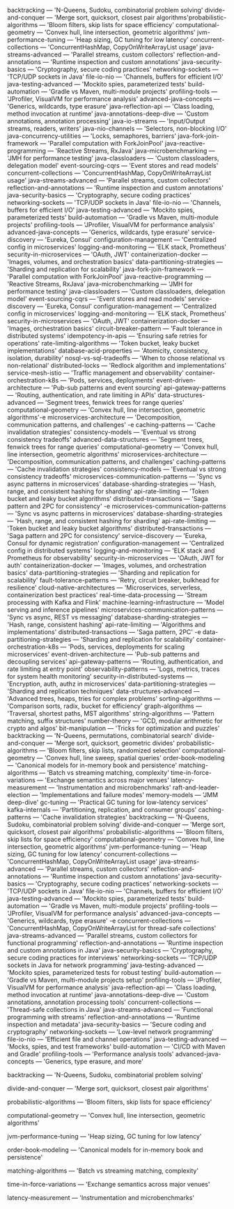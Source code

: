 

backtracking — 'N-Queens, Sudoku, combinatorial problem solving'
divide-and-conquer — 'Merge sort, quicksort, closest pair algorithms'probabilistic-algorithms — 'Bloom filters, skip lists for space efficiency'
computational-geometry — 'Convex hull, line intersection, geometric algorithms'
jvm-performance-tuning — 'Heap sizing, GC tuning for low latency'
concurrent-collections — 'ConcurrentHashMap, CopyOnWriteArrayList usage'
java-streams-advanced — 'Parallel streams, custom collectors'
reflection-and-annotations — 'Runtime inspection and custom annotations'
java-security-basics — 'Cryptography, secure coding practices'
networking-sockets — 'TCP/UDP sockets in Java'
file-io-nio — 'Channels, buffers for efficient I/O'
java-testing-advanced — 'Mockito spies, parameterized tests'
build-automation — 'Gradle vs Maven, multi-module projects'
profiling-tools — 'JProfiler, VisualVM for performance analysis'
advanced-java-concepts — 'Generics, wildcards, type erasure'
java-reflection-api — 'Class loading, method invocation at runtime'
java-annotations-deep-dive — 'Custom annotations, annotation processing'
java-io-streams — 'Input/Output streams, readers, writers'
java-nio-channels — 'Selectors, non-blocking I/O'
java-concurrency-utilities — 'Locks, semaphores, barriers'
java-fork-join-framework — 'Parallel computation with ForkJoinPool'
java-reactive-programming — 'Reactive Streams, RxJava'
java-microbenchmarking — 'JMH for performance testing'
java-classloaders — 'Custom classloaders, delegation model'
event-sourcing-cqrs — 'Event stores and read models'
concurrent-collections — 'ConcurrentHashMap, CopyOnWriteArrayList usage'
java-streams-advanced — 'Parallel streams, custom collectors'
reflection-and-annotations — 'Runtime inspection and custom annotations'
java-security-basics — 'Cryptography, secure coding practices'
networking-sockets — 'TCP/UDP sockets in Java'
file-io-nio — 'Channels, buffers for efficient I/O'
java-testing-advanced — 'Mockito spies, parameterized tests'
build-automation — 'Gradle vs Maven, multi-module projects'
profiling-tools — 'JProfiler, VisualVM for performance analysis'
advanced-java-concepts — 'Generics, wildcards, type erasure'
service-discovery — 'Eureka, Consul'
configuration-management — 'Centralized config in microservices'
logging-and-monitoring — 'ELK stack, Prometheus'
security-in-microservices — 'OAuth, JWT'
containerization-docker — 'Images, volumes, and orchestration basics'
data-partitioning-strategies — 'Sharding and replication for scalability'
java-fork-join-framework — 'Parallel computation with ForkJoinPool'
java-reactive-programming — 'Reactive Streams, RxJava'
java-microbenchmarking — 'JMH for performance testing'
java-classloaders — 'Custom classloaders, delegation model'
event-sourcing-cqrs — 'Event stores and read models'
service-discovery — 'Eureka, Consul'
configuration-management — 'Centralized config in microservices'
logging-and-monitoring — 'ELK stack, Prometheus'
security-in-microservices — 'OAuth, JWT'
containerization-docker — 'Images, orchestration basics'
circuit-breaker-pattern — 'Fault tolerance in distributed systems'
idempotency-in-apis — 'Ensuring safe retries for operations'
rate-limiting-algorithms — 'Token bucket, leaky bucket implementations'
database-acid-properties — 'Atomicity, consistency, isolation, durability'
nosql-vs-sql-tradeoffs — 'When to choose relational vs non-relational'
distributed-locks — 'Redlock algorithm and implementations'
service-mesh-istio — 'Traffic management and observability'
container-orchestration-k8s — 'Pods, services, deployments'
event-driven-architecture — 'Pub-sub patterns and event sourcing'
api-gateway-patterns — 'Routing, authentication, and rate limiting in APIs'
data-structures-advanced — 'Segment trees, fenwick trees for range queries'
computational-geometry — 'Convex hull, line intersection, geometric algorithms'-e 
microservices-architecture — 'Decomposition, communication patterns, and challenges'
-e caching-patterns — 'Cache invalidation strategies'
consistency-models — 'Eventual vs strong consistency tradeoffs'
advanced-data-structures — 'Segment trees, fenwick trees for range queries'
computational-geometry — 'Convex hull, line intersection, geometric algorithms'
microservices-architecture — 'Decomposition, communication patterns, and challenges'
caching-patterns — 'Cache invalidation strategies'
consistency-models — 'Eventual vs strong consistency tradeoffs'
microservices-communication-patterns — 'Sync vs async patterns in microservices'
database-sharding-strategies — 'Hash, range, and consistent hashing for sharding'
api-rate-limiting — 'Token bucket and leaky bucket algorithms'
distributed-transactions — 'Saga pattern and 2PC for consistency'
-e 
microservices-communication-patterns — 'Sync vs async patterns in microservices'
database-sharding-strategies — 'Hash, range, and consistent hashing for sharding'
api-rate-limiting — 'Token bucket and leaky bucket algorithms'
distributed-transactions — 'Saga pattern and 2PC for consistency'
service-discovery — 'Eureka, Consul for dynamic registration'
configuration-management — 'Centralized config in distributed systems'
logging-and-monitoring — 'ELK stack and Prometheus for observability'
security-in-microservices — 'OAuth, JWT for auth'
containerization-docker — 'Images, volumes, and orchestration basics'
data-partitioning-strategies — 'Sharding and replication for scalability'
fault-tolerance-patterns — 'Retry, circuit breaker, bulkhead for resilience'
cloud-native-architectures — 'Microservices, serverless, containerization best practices'
real-time-data-processing — 'Stream processing with Kafka and Flink'
machine-learning-infrastructure — 'Model serving and inference pipelines'
microservices-communication-patterns — 'Sync vs async, REST vs messaging'
database-sharding-strategies — 'Hash, range, consistent hashing'
api-rate-limiting — 'Algorithms and implementations'
distributed-transactions — 'Saga pattern, 2PC'
-e data-partitioning-strategies — 'Sharding and replication for scalability'
container-orchestration-k8s — 'Pods, services, deployments for scaling microservices'
event-driven-architecture — 'Pub-sub patterns and decoupling services'
api-gateway-patterns — 'Routing, authentication, and rate limiting at entry point'
observability-patterns — 'Logs, metrics, traces for system health monitoring'
security-in-distributed-systems — 'Encryption, auth, authz in microservices'
data-partitioning-strategies — 'Sharding and replication techniques'
data-structures-advanced — 'Advanced trees, heaps, tries for complex problems'
sorting-algorithms — 'Comparison sorts, radix, bucket for efficiency'
graph-algorithms — 'Traversal, shortest paths, MST algorithms'
string-algorithms — 'Pattern matching, suffix structures'
number-theory — 'GCD, modular arithmetic for crypto and algos'
bit-manipulation — 'Tricks for optimization and puzzles'
backtracking — 'N-Queens, permutations, combinatorial search'
divide-and-conquer — 'Merge sort, quicksort, geometric divides'
probabilistic-algorithms — 'Bloom filters, skip lists, randomized selection'
computational-geometry — 'Convex hull, line sweep, spatial queries'
order-book-modeling — 'Canonical models for in-memory book and persistence'
matching-algorithms — 'Batch vs streaming matching, complexity'
time-in-force-variations — 'Exchange semantics across major venues'
latency-measurement — 'Instrumentation and microbenchmarks'
raft-and-leader-election — 'Implementations and failure modes'
memory-models — 'JMM deep-dive'
gc-tuning — 'Practical GC tuning for low-latency services'
kafka-internals — 'Partitioning, replication, and consumer groups'
caching-patterns — 'Cache invalidation strategies'
backtracking — 'N-Queens, Sudoku, combinatorial problem solving'
divide-and-conquer — 'Merge sort, quicksort, closest pair algorithms'
probabilistic-algorithms — 'Bloom filters, skip lists for space efficiency'
computational-geometry — 'Convex hull, line intersection, geometric algorithms'
jvm-performance-tuning — 'Heap sizing, GC tuning for low latency'
concurrent-collections — 'ConcurrentHashMap, CopyOnWriteArrayList usage'
java-streams-advanced — 'Parallel streams, custom collectors'
reflection-and-annotations — 'Runtime inspection and custom annotations'
java-security-basics — 'Cryptography, secure coding practices'
networking-sockets — 'TCP/UDP sockets in Java'
file-io-nio — 'Channels, buffers for efficient I/O'
java-testing-advanced — 'Mockito spies, parameterized tests'
build-automation — 'Gradle vs Maven, multi-module projects'
profiling-tools — 'JProfiler, VisualVM for performance analysis'
advanced-java-concepts — 'Generics, wildcards, type erasure'
-e 
concurrent-collections — 'ConcurrentHashMap, CopyOnWriteArrayList for thread-safe collections'
java-streams-advanced — 'Parallel streams, custom collectors for functional programming'
reflection-and-annotations — 'Runtime inspection and custom annotations in Java'
java-security-basics — 'Cryptography, secure coding practices for interviews'
networking-sockets — 'TCP/UDP sockets in Java for network programming'
java-testing-advanced — 'Mockito spies, parameterized tests for robust testing'
build-automation — 'Gradle vs Maven, multi-module projects setup'
profiling-tools — 'JProfiler, VisualVM for performance analysis'
java-reflection-api — 'Class loading, method invocation at runtime'
java-annotations-deep-dive — 'Custom annotations, annotation processing tools'
concurrent-collections — 'Thread-safe collections in Java'
java-streams-advanced — 'Functional programming with streams'
reflection-and-annotations — 'Runtime inspection and metadata'
java-security-basics — 'Secure coding and cryptography'
networking-sockets — 'Low-level network programming'
file-io-nio — 'Efficient file and channel operations'
java-testing-advanced — 'Mocks, spies, and test frameworks'
build-automation — 'CI/CD with Maven and Gradle'
profiling-tools — 'Performance analysis tools'
advanced-java-concepts — 'Generics, type erasure, and more'

backtracking — 'N-Queens, Sudoku, combinatorial problem solving'

divide-and-conquer — 'Merge sort, quicksort, closest pair algorithms'

probabilistic-algorithms — 'Bloom filters, skip lists for space efficiency'

computational-geometry — 'Convex hull, line intersection, geometric algorithms'

jvm-performance-tuning — 'Heap sizing, GC tuning for low latency'

order-book-modeling — 'Canonical models for in-memory book and persistence'

matching-algorithms — 'Batch vs streaming matching, complexity'

time-in-force-variations — 'Exchange semantics across major venues'

latency-measurement — 'Instrumentation and microbenchmarks'
